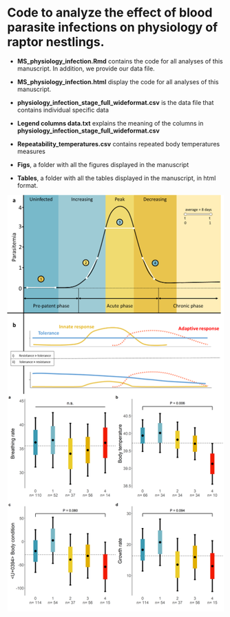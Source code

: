 # Code to analyze the effect of blood parasite infections on physiology of raptor nestlings. 


-   **MS_physiology_infection.Rmd** contains the code for all analyses of this manuscript. In addition, we
    provide our data file.
    
-   **MS_physiology_infection.html** display the code for all analyses of this manuscript.

-   **physiology_infection_stage_full_wideformat.csv** is the data file that contains individual specific data

-   **Legend columns data.txt** explains the meaning of the columns in **physiology_infection_stage_full_wideformat.csv**

-   **Repeatability_temperatures.csv** contains repeated body temperatures measures

-   **Figs**, a folder with all the figures displayed in the manuscript

-   **Tables**, a folder with all the tables displayed in the manuscript, in html format.


<img src="Figs/Fig1_dynamic_parasitemia.png" style="display: block; margin: auto;" />

<img src="Figs/Fig4_predicted_physio_param_infection_intensities.png" style="display: block; margin: auto;" />
